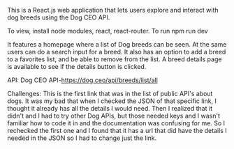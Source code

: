 This is a React.js web application that lets users explore and interact with dog breeds using the Dog CEO API.

To view, install node modules, react, react-router.
To run npm run dev

It features a homepage where a list of Dog breeds can be seen. At the same users can do a search input for a breed.
It also has an option to add a breed to a favorites list, and be able to remove from the list.
A breed details page is available to see if the details button is clicked.

API: Dog CEO API-https://dog.ceo/api/breeds/list/all

Challenges: This is the first link that was in the list of public API's about dogs. It was my bad that when I checked the JSON of that specific link, I thought it already has all the details I would need. Then I realized that it didn't and I had to try other Dog APIs, but those needed keys and I wasn't familiar how to code it in and the documentation was confusing for me. So I rechecked the first one and I found that it has a url that did have the details I needed in the JSON so I had to change just the link.
